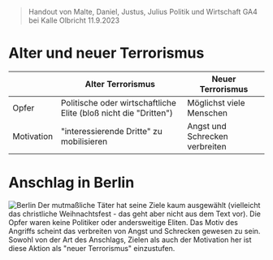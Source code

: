 > Handout von Malte, Daniel, Justus, Julius 
> Politik und Wirtschaft GA4 bei Kalle Olbricht 11.9.2023
# Alter und neuer Terrorismus
|            | Alter Terrorismus                                                | Neuer Terrorismus              |
| ---------- | ---------------------------------------------------------------- | ------------------------------ |
| Opfer      | Politische oder wirtschaftliche Elite (bloß nicht die "Dritten") | Möglichst viele Menschen       |
| Motivation | "interessierende Dritte" zu mobilisieren                         | Angst und Schrecken verbreiten |
# Anschlag in Berlin
![Berlin](https://img.zeit.de/politik/deutschland/2016-12/anschlag-berlin-muslime-kommentar/standard__1120x840)
Der mutmaßliche Täter hat seine Ziele kaum ausgewählt (vielleicht das christliche Weihnachtsfest - das geht aber nicht aus dem Text vor). Die Opfer waren keine Politiker oder andersweitige Eliten. Das Motiv des Angriffs scheint das verbreiten von Angst und Schrecken gewesen zu sein. Sowohl von der Art des Anschlags, Zielen als auch der Motivation her ist diese Aktion als "neuer Terrorismus" einzustufen.
